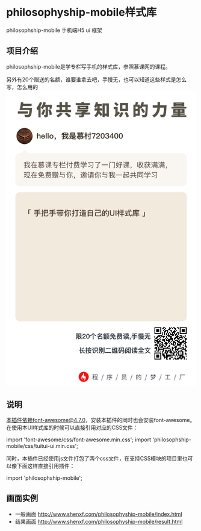 # philosophyship-mobile样式库
philosophship-mobile 手机端H5 ui 框架

## 项目介绍
philosophship-mobile是学专栏写手机的样式库，参照慕课网的课程。

另外有20个赠送的名额，谁要谁拿去吧，手慢无，也可以知道这些样式是怎么写，怎么用的
<img src="./20200514143757.jpg" alt="赠送的名额二维码">

## 说明
本插件依赖font-awesome@4.7.0，安装本插件的同时也会安装font-awesome。在使用本UI样式库的时候可以直接引用对应的CSS文件：

import 'font-awesome/css/font-awesome.min.css';
import 'philosophship-mobile/css/tuitui-ui.min.css';


同时，本插件已经使用js文件打包了两个css文件，在支持CSS模块的项目里也可以像下面这样直接引用插件：

import 'philosophship-mobile';

## 画面实例
- 一般画面
http://www.shenxf.com/philosophyship-mobile/index.html
- 结果画面
http://www.shenxf.com/philosophyship-mobile/result.html